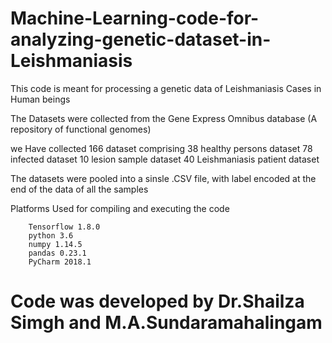 # Machine-Learning-code-for-analyzing-genetic-dataset-in-Leishmaniasis

This code is meant for processing a genetic data of Leishmaniasis Cases in Human beings

The Datasets were collected from the Gene Express Omnibus database (A repository of functional genomes)

we Have collected 166 dataset comprising
    38 healthy persons dataset
    78 infected dataset
    10 lesion sample dataset
    40 Leishmaniasis patient dataset

The datasets were pooled into a sinsle .CSV file, with label encoded at the end of the data of all the samples


Platforms Used for compiling and executing the code

        Tensorflow 1.8.0
        python 3.6
        numpy 1.14.5
        pandas 0.23.1
        PyCharm 2018.1


# Code was developed by Dr.Shailza Simgh and M.A.Sundaramahalingam

